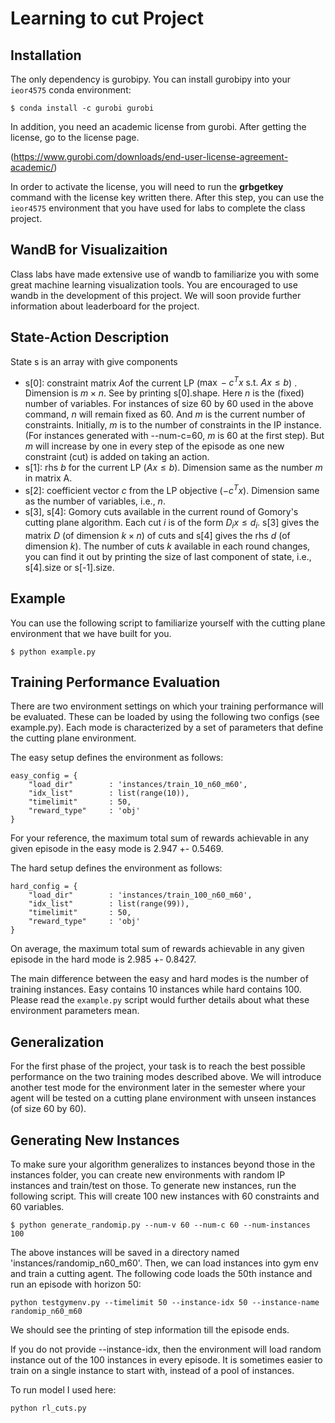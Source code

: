 # Learning to cut Project


## Installation
The only dependency is gurobipy. You can install gurobipy into your `ieor4575` conda environment:

```
$ conda install -c gurobi gurobi
```

In addition, you need an academic license from gurobi. After getting the license, go to the license page.

(https://www.gurobi.com/downloads/end-user-license-agreement-academic/)

 In order to activate the license, you will need to run the **grbgetkey** command with the license key written there. After this step, you can use the `ieor4575` environment that you have used for labs to complete the class project.

## WandB for Visualizaition
Class labs have made extensive use of wandb to familiarize you with some great machine learning visualization tools. You are encouraged to use wandb in the development of this project. We will soon provide further information about leaderboard for the project.

## State-Action Description

State s is an array with give components

* s[0]:  constraint matrix $A$of the current LP ($\max  -c^Tx \text{ s.t. }Ax \le  b$) . Dimension is $m \times n$. See by printing s[0].shape. Here $n$ is the (fixed) number of variables. For instances of size 60 by 60 used in the above command, $n$ will remain fixed as 60. And $m$ is the current number of constraints. Initially, $m$ is to the number of constraints in the IP instance. (For instances generated with --num-c=60, $m$ is 60 at the first step).  But $m$ will increase by one in every step of the episode as one new constraint (cut) is added on taking an action.
* s[1]: rhs $b$ for the current LP ($Ax\le b$). Dimension same as the number $m$ in matrix A.
* s[2]: coefficient vector $c$ from the LP objective ($-c^Tx$). Dimension same as the number of variables, i.e., $n$.
* s[3],  s[4]: Gomory cuts available in the current round of Gomory's cutting plane algorithm. Each cut $i$ is of the form $D_i x\le d_i$.   s[3] gives the matrix $D$ (of dimension $k \times n$) of cuts and s[4] gives the rhs $d$ (of dimension $k$). The number of cuts $k$ available in each round changes, you can find it out by printing the size of last component of state, i.e., s[4].size or s[-1].size.

## Example
You can use the following script to familiarize yourself with the cutting plane environment that we have built for you. 
```
$ python example.py
```

## Training Performance Evaluation
There are two environment settings on which your training performance will be evaluated. These can be loaded by using the following two configs (see example.py). Each mode is characterized by a set of parameters that define the cutting plane environment.

The easy setup defines the environment as follows:
```
easy_config = {
    "load_dir"        : 'instances/train_10_n60_m60',
    "idx_list"        : list(range(10)),
    "timelimit"       : 50,
    "reward_type"     : 'obj'
}
```
For your reference, the maximum total sum of rewards achievable in any given episode in the easy mode is 2.947 +- 0.5469.


The hard setup defines the environment as follows:
```
hard_config = {
    "load_dir"        : 'instances/train_100_n60_m60',
    "idx_list"        : list(range(99)),
    "timelimit"       : 50,
    "reward_type"     : 'obj'
}
```
On average, the maximum total sum of rewards achievable in any given episode in the hard mode is 2.985 +- 0.8427.

The main difference between the easy and hard modes is the number of training instances. Easy contains 10 instances while hard contains 100. Please read the ```example.py``` script would further details about what these environment parameters mean. 

## Generalization
For the first phase of the project, your task is to reach the best possible performance on the two training modes described above. We will introduce another test mode for the environment later in the semester where your agent will be tested on a cutting plane environment with unseen instances (of size 60 by 60).

## Generating New Instances

To make sure your algorithm generalizes to instances beyond those in the instances folder, you can create new environments with random IP instances and train/test on those. To generate new instances, run the following script. This will create 100 new instances with 60 constraints and 60 variables.

```
$ python generate_randomip.py --num-v 60 --num-c 60 --num-instances 100
```

The above instances will be saved in a directory named 'instances/randomip_n60_m60'. Then, we can load instances into gym env and train a cutting agent. The following code loads the 50th instance and run an episode with horizon 50:

```
python testgymenv.py --timelimit 50 --instance-idx 50 --instance-name randomip_n60_m60
```

We should see the printing of step information till the episode ends.

If you do not provide --instance-idx, then the environment will load random instance out of the 100 instances in every episode. It is sometimes easier to train on a single instance to start with, instead of a pool of instances.


To run model I used here: 
``` 
python rl_cuts.py 
```
